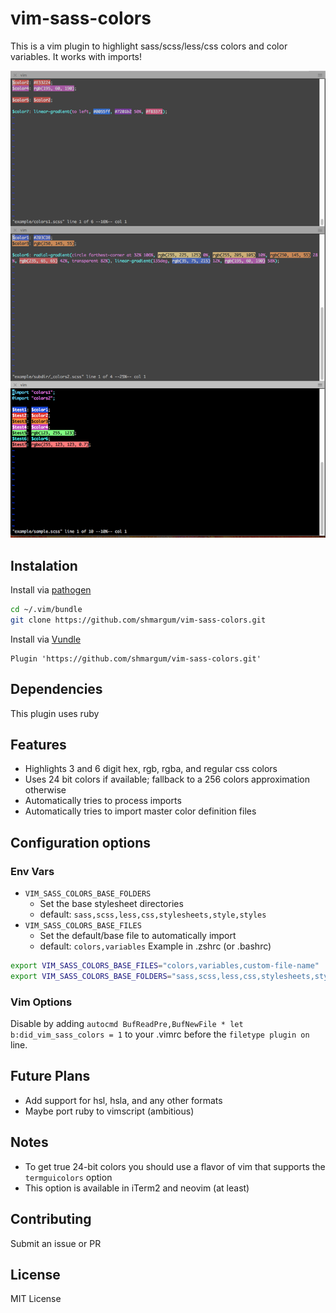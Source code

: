 vim-sass-colors
===============

This is a vim plugin to highlight sass/scss/less/css colors and color variables.  It works with imports!

![vim sass colors sample](https://raw.githubusercontent.com/shmargum/vim-sass-colors/master/vim-sass-color-sample-7.png)

## Instalation

Install via [pathogen](https://github.com/tpope/vim-pathogen)
```bash
cd ~/.vim/bundle
git clone https://github.com/shmargum/vim-sass-colors.git
```

Install via [Vundle](https://github.com/VundleVim/Vundle.vim)
```vim
Plugin 'https://github.com/shmargum/vim-sass-colors.git'
```

## Dependencies
This plugin uses ruby

## Features
* Highlights 3 and 6 digit hex, rgb, rgba, and regular css colors
* Uses 24 bit colors if available; fallback to a 256 colors approximation otherwise
* Automatically tries to process imports
* Automatically tries to import master color definition files

## Configuration options
### Env Vars
* `VIM_SASS_COLORS_BASE_FOLDERS`
  * Set the base stylesheet directories
  * default: `sass,scss,less,css,stylesheets,style,styles`
* `VIM_SASS_COLORS_BASE_FILES`
  * Set the default/base file to automatically import
  * default: `colors,variables`
Example in .zshrc (or .bashrc)
```bash
export VIM_SASS_COLORS_BASE_FILES="colors,variables,custom-file-name"
export VIM_SASS_COLORS_BASE_FOLDERS="sass,scss,less,css,stylesheets,style,styles,custom-folder-name"
```
### Vim Options
Disable by adding `autocmd BufReadPre,BufNewFile * let b:did_vim_sass_colors = 1` to your .vimrc before the `filetype plugin on` line.

## Future Plans
* Add support for hsl, hsla, and any other formats
* Maybe port ruby to vimscript (ambitious)

## Notes
* To get true 24-bit colors you should use a flavor of vim that supports the `termguicolors` option
* This option is available in iTerm2 and neovim (at least)

## Contributing
Submit an issue or PR

## License
MIT License
